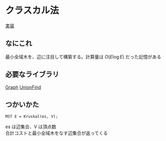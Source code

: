# クラスカル法
[実装](https://github.com/Oxojo/Oxojo-Library/blob/main/Graph/Kruskal.cpp)

## なにこれ
最小全域木を、辺に注目して構築する。計算量は $O(E \log E)$ だった記憶がある

## 必要なライブラリ
[Graph](https://github.com/Oxojo/Oxojo-Library/blob/main/Graph/Graph.cpp)
[UnionFind](https://github.com/Oxojo/Oxojo-Library/blob/main/Structure/unionfind.cpp)

## つかいかた
```
MST E = Kruskal(es, V);
```
es は辺集合、V は頂点数<br>
合計コストと最小全域木をなす辺集合が返ってくる
